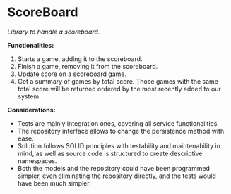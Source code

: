 
# ScoreBoard
*Library to handle a scoreboard.*

**Functionalities:**

1. Starts a game, adding it to the scoreboard.
2. Finish a game, removing it from the scoreboard.
3. Update score on a scoreboard game.
4. Get a summary of games by total score. Those games with the same total score will be
returned ordered by the most recently added to our system.

**Considerations:**

- Tests are mainly integration ones, covering all service functionalities.
- The repository interface allows to change the persistence method with ease.
- Solution follows SOLID principles with testability and maintenability in mind, as well as source code is structured to create descriptive namespaces.
- Both the models and the repository could have been programmed simpler, even eliminating the repository directly, and the tests would have been much simpler.

